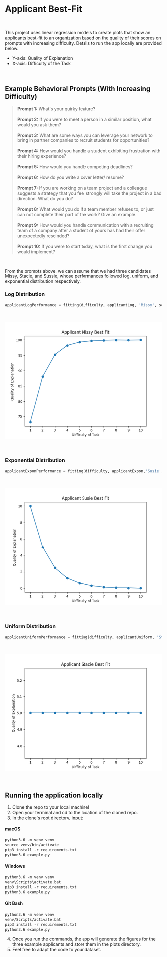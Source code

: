 # Applicant Best-Fit

<br>

This project uses linear regression models to create plots that show an applicants 
best-fit to an organization based on the quality of their scores on prompts with
increasing difficulty. Details to run the app locally are provided below.

- Y-axis: Quality of Explanation
- X-axis: Difficulty of the Task

<br>

## Example Behavioral Prompts (With Increasing Difficulty)

<blockquote>
    <b>Prompt 1:</b> What's your quirky feature?
    <br><br>
    <b>Prompt 2:</b> If you were to meet a person in a similar position, what would you ask them?
    <br><br>
    <b>Prompt 3:</b> What are some ways you can leverage your network to bring in partner companies to recruit students for opportunities?
    <br><br>
    <b>Prompt 4:</b> How would you handle a student exhibiting frustration with their hiring experience?
    <br><br>
    <b>Prompt 5:</b> How would you handle competing deadlines?
    <br><br>
    <b>Prompt 6:</b> How do you write a cover letter/ resume?
    <br><br>
    <b>Prompt 7:</b> If you are working on a team project and a colleague suggests a strategy that you feel strongly will take the project in a bad direction. What do you do?
    <br><br>
    <b>Prompt 8:</b> What would you do if a team member refuses to, or just can not complete their part of the work? Give an example.
    <br><br>
    <b>Prompt 9:</b> How would you handle communication with a recruiting team of a company after a student of yours has had their offer unexpectedly rescinded? 
    <br><br>
    <b>Prompt 10:</b> If you were to start today, what is the first change you would implement?
</blockquote>

<br>

From the prompts above, we can assume that we had three candidates Missy, Stacie, and Sussie, whose performances followed log, uniform,
and exponential distribution respectively.

### Log Distribution

```python
applicantLogPerformance = fitting(difficulty, applicantLog, 'Missy', scale=10)
```

<br>

<p align="center">
  <img src="https://github.com/Phil-Barv/Regression-Models-for-Applicant-Best-Fit/blob/main/plots/Missy.png" alt="Applicant Log Performance"/>
</p>

<br>

### Exponential Distribution

```python
applicantExponPerformance = fitting(difficulty, applicantExpon,'Susie', scale=20)
```

<br>

<p align="center">
  <img src="https://github.com/Phil-Barv/Regression-Models-for-Applicant-Best-Fit/blob/main/plots/Susie.png" alt="Applicant Exponential Performance"/>
</p>

<br>

### Uniform Distribution

```python
applicantUniformPerformance = fitting(difficulty, applicantUniform, 'Stacie', scale=50)
```

<br>

<p align="center">
  <img src="https://github.com/Phil-Barv/Regression-Models-for-Applicant-Best-Fit/blob/main/plots/Stacie.png" alt="Applicant Uniform Performance"/>
</p>

<br>

## Running the application locally

1. Clone the repo to your local machine!
2. Open your terminal and cd to the location of the cloned repo.
3. In the clone's root directory, input:

#### macOS
```python3
python3.6 -m venv venv
source venv/bin/activate
pip3 install -r requirements.txt
python3.6 example.py
```

#### Windows
```python3
python3.6 -m venv venv
venv\Scripts\activate.bat
pip3 install -r requirements.txt
python3.6 example.py
```

#### Git Bash
```python3
python3.6 -m venv venv
venv/Scripts/activate.bat
pip3 install -r requirements.txt
python3.6 example.py
```

4. Once you run the commands, the app will generate the figures for the three example applicants and store them in the plots directory.
5. Feel free to adapt the code to your dataset.
